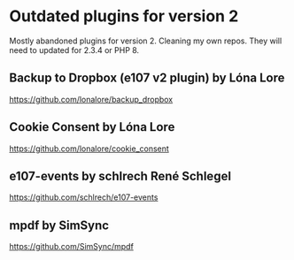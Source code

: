 # Outdated plugins for version 2

Mostly abandoned plugins for version 2. Cleaning my own repos.  They will need to updated for 2.3.4 or PHP 8.

## Backup to Dropbox (e107 v2 plugin) by Lóna Lore
https://github.com/lonalore/backup_dropbox


## Cookie Consent by Lóna Lore
https://github.com/lonalore/cookie_consent


## e107-events by schlrech René Schlegel
https://github.com/schlrech/e107-events


## mpdf by SimSync
https://github.com/SimSync/mpdf
